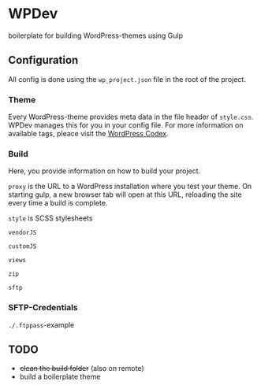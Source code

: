 # WPDev
boilerplate for building WordPress-themes using Gulp

## Configuration
All config is done using the `wp_project.json` file in the root of the project.

### Theme
Every WordPress-theme provides meta data in the file header of `style.css`. WPDev manages this for you in your config file. For more information on available tags, pleace visit the [WordPress Codex](https://codex.wordpress.org/File_Header).

### Build
Here, you provide information on how to build your project.

`proxy` is the URL to a WordPress installation where you test your theme. On starting gulp, a new browser tab will open at this URL, reloading the site every time a build is complete.

`style` is SCSS stylesheets

`vendorJS`

`customJS`

`views`

`zip`

`sftp`

### SFTP-Credentials

`./.ftppass`-example

## TODO
- ~~clean the build folder~~ (also on remote)
- build a boilerplate theme